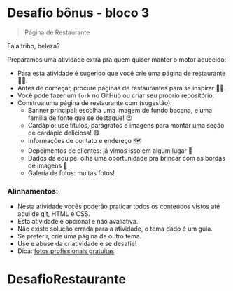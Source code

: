 # Desafio bônus - bloco 3
> Página de Restaurante

Fala tribo, beleza?

Preparamos uma atividade extra pra quem quiser manter o motor aquecido:

* Para esta atividade é sugerido que você crie uma página de restaurante 🧑‍🍳.
* Antes de começar, procure páginas de restaurantes para se inspirar 🧑‍🎨.
* Você pode fazer um `fork` no GitHub ou criar seu próprio repositório.
* Construa uma página de restaurante com (sugestão):
  * Banner principal: escolha uma imagem de fundo bacana, e uma familia de fonte que se destaque! 😉
  * Cardápio: use títulos, parágrafos e imagens para montar uma seção de cardápio deliciosa! 😋
  * Informações de contato e endereço 🗺
  * Depoimentos de clientes: já vimos isso em algum lugar 🤔
  * Dados da equipe: olha uma oportunidade pra brincar com as bordas de imagens 📸
  * Galeria de fotos: muitas fotos! 

### Alinhamentos:

* Nesta atividade vocês poderão praticar todos os conteúdos vistos até aqui de git, HTML e CSS.
* Esta atividade é opcional e não avaliativa.
* Não existe solução errada para a atividade, o tema dado é um guia.
* Se preferir, crie uma página de outro tema.
* Use e abuse da criatividade e se desafie!
* Dica: [fotos profissionais gratuitas](https://www.pexels.com/pt-br/)
# DesafioRestaurante
